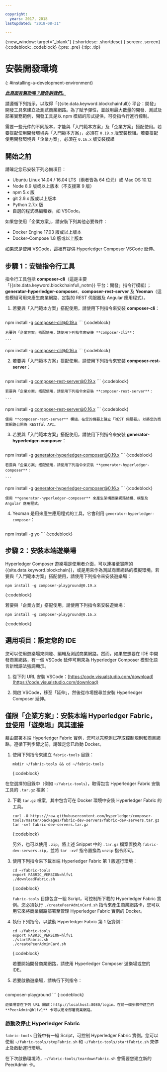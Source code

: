 ```yaml
---

copyright:
  years: 2017, 2018
lastupdated: "2018-08-31"

---
```


{:new_window: target="_blank"}
{:shortdesc: .shortdesc}
{:screen: .screen}
{:codeblock: .codeblock}
{:pre: .pre}
{:tip: .tip}

# 安裝開發環境
{: #installing-a-development-environment}


***[此頁面有幫助嗎？請告訴我們。](https://www.surveygizmo.com/s3/4501493/IBM-Blockchain-Documentation)***


請遵循下列指示，以取得「{{site.data.keyword.blockchainfull}} 平台：開發」開發工具來建立及測試商業網路。為了賦予彈性，並啟用最大數量的開發、測試及部署實務範例，開發工具是以 npm 模組的形式提供，可從指令行進行控制。

需要一些元件的不同版本，才能與「入門範本方案」及「企業方案」搭配使用。若要搭配使用開發環境與「入門範本方案」，必須在 `0.19.x` 版安裝模組。若要搭配使用開發環境與「企業方案」，必須在 `0.16.x` 版安裝模組

## 開始之前

請確定您已安裝下列必備項目：

- Ubuntu Linux 14.04 / 16.04 LTS（兩者皆為 64 位元）或 Mac OS 10.12
- Node 8.9 版或以上版本（不支援第 9 版）
- npm 5.x 版
- git 2.9.x 版或以上版本
- Python 2.7.x 版
- 自選的程式碼編輯器，如 VSCode。

如果您使用「企業方案」，請安裝下列其他必要條件：

- Docker Engine 17.03 版或以上版本
- Docker-Compose 1.8 版或以上版本

如果您是使用 VSCode，[這裡](https://marketplace.visualstudio.com/items?itemName=HyperledgerComposer.composer-support-client)有提供 Hyperledger Composer VSCode 延伸。

## 步驟 1：安裝指令行工具

指令行工具包括 **composer-cli**（這是主要「{{site.data.keyword.blockchainfull_notm}} 平台：開發」指令行模組）；**generator-hyperledger-composer**、**composer-rest-server** 及 **Yeoman**（這些模組可用來產生商業網路、定製的 REST 伺服器及 Angular 應用程式）。

1. 若要與「入門範本方案」搭配使用，請使用下列指令來安裝 **composer-cli**：

    ```
npm install -g composer-cli@0.19.x
    ```
    {:codeblock}

    若要與「企業方案」搭配使用，請使用下列指令來安裝 **composer-cli**：

    ```
npm install -g composer-cli@0.16.x
    ```
    {:codeblock}

2. 若要與「入門範本方案」搭配使用，請使用下列指令來安裝 **composer-rest-server**：

    ```
npm install -g composer-rest-server@0.19.x
    ```
    {:codeblock}

    若要與「企業方案」搭配使用，請使用下列指令來安裝 **composer-rest-server**：

    ```
npm install -g composer-rest-server@0.16.x
    ```
    {:codeblock}

    使用 **composer-rest-server** 模組，在您的機器上建立「REST 伺服器」，以將您的商業網路公開為 RESTful API。

3. 若要與「入門範本方案」搭配使用，請使用下列指令來安裝 **generator-hyperledger-composer**：

    ```
npm install -g generator-hyperledger-composer@0.19.x
    ```
    {:codeblock}

    若要與「企業方案」搭配使用，請使用下列指令來安裝 **generator-hyperledger-composer**：

    ```
npm install -g generator-hyperledger-composer@0.16.x
    ```
    {:codeblock}

    使用 **generator-hyperledger-composer** 來產生架構商業網路結構、模型及 Angular 應用程式。

4. Yeoman 是用來產生應用程式的工具，它會利用 `generator-hyperledger-composer`：

    ```
npm install -g yo
    ```
    {:codeblock}

## 步驟 2：安裝本端遊樂場

Hyperledger Composer 遊樂場是使用者介面，可以連接至實際的 {{site.data.keyword.blockchain}}，或是用來作為測試商業網路的模擬環境。若要與「入門範本方案」搭配使用，請使用下列指令來安裝遊樂場：

```
npm install -g composer-playground@0.19.x
```
{:codeblock}


若要與「企業方案」搭配使用，請使用下列指令來安裝遊樂場：


```
npm install -g composer-playground@0.16.x
```
{:codeblock}

## 選用項目：設定您的 IDE

您可以使用遊樂場來開發、編輯及測試商業網路。然而，如果您想要在 IDE 中開發商業網路，有一個 VSCode 延伸可用來為 Hyperledger Composer 模型化語言新增語法強調顯示。

1. 從下列 URL 安裝 VSCode：[https://code.visualstudio.com/download](https://code.visualstudio.com/download)

2. 開啟 VSCode，移至「延伸」，然後從市場搜尋並安裝 Hyperledger Composer 延伸。


## 僅限「企業方案」：安裝本端 Hyperledger Fabric，並使用「遊樂場」與其連接

藉由部署本端 Hyperledger Fabric 實例，您可以完整測試存取控制規則和商業網路。遵循下列步驟之前，請確定您已啟動 Docker。

1. 使用下列指令來建立 `fabric-tools` 目錄：

   ```
   mkdir ~/fabric-tools && cd ~/fabric-tools
   ```
   {:codeblock}

在您選擇的目錄中（例如 `~/fabric-tools`），取得包含 Hyperledger Fabric 安裝工具的 `.tar.gz` 檔案：

2. 下載 `tar.gz` 檔案，其中包含可在 Docker 環境中安裝 Hyperledger Fabric 的工具。

   ```
   curl -O https://raw.githubusercontent.com/hyperledger/composer-tools/master/packages/fabric-dev-servers/fabric-dev-servers.tar.gz
   tar -xvf fabric-dev-servers.tar.gz
   ```
   {:codeblock}

    另外，也可以使用 `.zip`。將上述 Snippet 中的 `.tar.gz` 檔案置換為 `fabric-dev-servers.zip`，並將 `tar -xvf` 指令置換為 `unzip` 指令即可。

3. 使用下列指令來下載本端 Hyperledger Fabric 第 1 版運行環境：

   ```
   cd ~/fabric-tools
   export FABRIC_VERSION=hlfv1
   ./downloadFabric.sh
   ```
   {:codeblock}

   `fabric-tools` 目錄包含一組 Script，可控制所下載的 Hyperledger Fabric 實例。您必須執行 `./createPeerAdminCard.sh` 指令來產生商業網路卡，您可以用它來將商業網路部署至管理 Hyperledger Fabric 實例的 Docker。

4. 執行下列指令，以啟動 Hyperledger Fabric 第 1 版實例：

   ```
   cd ~/fabric-tools
   export FABRIC_VERSION=hlfv1
   ./startFabric.sh
   ./createPeerAdminCard.sh
   ```
   {:codeblock}

   若要開始開發商業網路，請使用 Hyperledger Composer 遊樂場或您的 IDE。

5. 若要啟動遊樂場，請執行下列指令：

    ```
composer-playground
    ```
    {:codeblock}

    遊樂場會在下列 URL 開啟：http://localhost:8080/login。在前一個步驟中建立的 **PeerAdmin@hlfv1** 卡可以用來部署商業網路。


### 啟動及停止 Hyperledger Fabric

`fabric-tools` 目錄中有一組 Script，可控制 Hyperledger Fabric 實例。您可以使用 `~/fabric-tools/stopFabric.sh` 和 `~/fabric-tools/startFabric.sh` 來停止及啟動運行環境。

在下次啟動環境時，`~/fabric-tools/teardownFabric.sh` 會需要您建立新的 PeerAdmin 卡。
